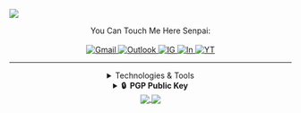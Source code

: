 <!-- <img src="https://github.com/JayaByu/JayaByu/blob/main/86514767-12%E6%9C%88%E3%81%AE%E3%82%AF%E3%83%AA%E3%82%B9%E3%83%9E%E3%82%B9.gif" height="555vh" width="10000vw"> -->

![](https://cardivo.vercel.app/api?name=Jayawardhana%20Bayu&description=Cyber%20Security%20Enthusiast,%20Linux%20Enthusiast&image=https://avatars.githubusercontent.com/u/70298586?s=400&u=4e9e2af28307a849c45789465bb36c6ec69461e9&v=4&backgroundColor=%23393E46&pattern=leaf&colorPattern=%23595260&fontColor=%23DDDD&opacity=0.3&github=JayaByu)

<!-- # Yokoso, Minna-san <img src="https://github.com/JayaByu/JayaByu/blob/main/kawai.gif" width="30px"> -->
<!-- 
# Touch Me S-E-N-P-A-I !! <img src="https://github.com/JayaByu/JayaByu/blob/main/touchem.gif" wdith="60px" height="60px"> -->
<div align="center">
   You Can Touch Me Here Senpai: <br><br>
   <a href="mailto:jayawardhanabayu@gmail.com">
      <img src="https://img.shields.io/badge/Gmail-D14836?style=for-the-badge&logo=gmail&logoColor=white" alt="Gmail">
   </a>
   <a href="mailto:jayawardhana.ekaputra@binus.ac.id">
      <img src="https://img.shields.io/badge/Microsoft_Outlook-0078D4?style=for-the-badge&logo=microsoft-outlook&logoColor=white" alt="Outlook">
   </a>
   <a href="https://www.instagram.com/jybyu._.8/">
      <img src="https://img.shields.io/badge/Instagram-E4405F?style=for-the-badge&logo=instagram&logoColor=white" alt="IG">
   </a>
   <a href="https://www.linkedin.com/in/bayu-kun-35ab75187/">
      <img src="https://img.shields.io/badge/LinkedIn-0077B5?style=for-the-badge&logo=linkedin&logoColor=white" alt="In">
   </a>
   <a href="https://www.youtube.com/channel/UCGHHHV_0Ln6dsoUHHOp1mQg">
      <img src="https://img.shields.io/badge/YouTube-FF0000?style=for-the-badge&logo=youtube&logoColor=white" alt="YT">
    </a>

---
     
<details>
   <summary>Technologies & Tools</summary>
     <br>
    <img src="https://img.shields.io/badge/Arch_Linux-1793D1?style=for-the-badge&logo=arch-linux&logoColor=white" alt="">
    <img src="https://img.shields.io/badge/VIM-%2311AB00.svg?&style=for-the-badge&logo=vim&logoColor=white" alt="">
    <img src="https://img.shields.io/badge/Arduino-00979D?style=for-the-badge&logo=Arduino&logoColor=white" alt="">
    <img src="https://img.shields.io/badge/Kali_Linux-557C94?style=for-the-badge&logo=kali-linux&logoColor=white" alt="">
    <img src="https://img.shields.io/badge/oh_my_zsh-1A2C34?style=for-the-badge&logo=ohmyzsh&logoColor=white">
</details>
   <details>
   <summary><b>🔒&nbsp;&nbsp;PGP&nbsp;Public&nbsp;Key</b></summary>
  <br/>

```
-----BEGIN PGP PUBLIC KEY BLOCK-----

mQENBGFMr8UBCAC3itUUYxNVmMVb6ahFqGIgi5qattSEFTzdSFcsmc6a42OquvWF
dL2NgtOLDQNP8VuQjPL/20AKBq3DhOL5OeFK06EqHhzuLtE89RLsGfL/jPnUca9S
vbjgHaxoufMMH8+kw1Boq1EY1aPzuRo3HyjTvVQMcTTAFT64X9reeYeAMq1XZagn
weAP5fqyPlplpI9OwMDC9o5dl2PWjbykbZFVv+LlcivXFZ0Z9xXe8jqaYWu89e1v
Qsl9wFpAGH9MB55DQNVZFbCSMmBtH689QUUlzZETST30OYrvc5OdiZB0S0bJhIze
PN1JgrJqiHgFey+FLUqnnGiOgCfl5TZX9lFrABEBAAG0FG5la29jeWJlcjNAZ21h
aWwuY29tiQEcBBABAgAGBQJhTK/FAAoJEGQl5DNl5EvKMH8IAINGeES6UEPk4hdf
ogCCfNHRIV10VhGwkC2v1ccExp7lV5u+1Wc3MkgF8oejLW7CrjqanqAKkE0j2WQ8
ml7OGVgh2sg8TLSRDluvpy9ZbriNcAmoUY7EXaYOWWSNwEsrdW4Ux0Ush6TMzzq/
l73NVURa3aEMVihwzva3T+9kmb4VqywyquarOaackuCmELt8vNNChOcmq1bFcwvm
EkYBps9TR62pST8CWeeMl6HleWjVa/eLwVKmOPnLVCL++gBLaF3qIJtGBP4XuZBU
g47iKIjrfOznrhpffxbKkp8zBgEdTIOrHJAx/25Ihbe5C+nVFynMRfKiIQ39cJSz
bXBqlaU=
=OJOl
   
-----END PGP PUBLIC KEY BLOCK-----
```
</details>
</div>

<div align="center">
<a href="https://github.com/JayaByu">
<img align="center" src="https://github-readme-stats.vercel.app/api?username=JayaByu&layout=compact&langs_count=7&hide=html&bg_color=0D1117&text_color=c9d1d9&icon_color=ff3860&title_color=7957d5&hide_border=true"/>
<a href="https://github.com/JayaByu">
<img align="center" src="https://github-readme-stats.vercel.app/api/top-langs/?username=JayaByu&layout=compact&langs_count=7&hide=html&bg_color=0D1117&text_color=c9d1d9&icon_color=ff3860&title_color=7957d5&hide_border=true)"/>
</a>        
</div>
   
<!-- [![](https://img.shields.io/badge/Gmail-D14836?style=for-the-badge&logo=gmail&logoColor=white)](mailto:jayawardhanabayu@gmail.com) [![](https://img.shields.io/badge/Microsoft_Outlook-0078D4?style=for-the-badge&logo=microsoft-outlook&logoColor=white)](mailto:jayawardhana.ekaputra@binus.ac.id) [![](https://img.shields.io/badge/Instagram-E4405F?style=for-the-badge&logo=instagram&logoColor=white)](https://www.instagram.com/jybyu._.8/) [![](https://img.shields.io/badge/LinkedIn-0077B5?style=for-the-badge&logo=linkedin&logoColor=white)](https://www.linkedin.com/in/bayu-kun-35ab75187/) [![](https://img.shields.io/badge/YouTube-FF0000?style=for-the-badge&logo=youtube&logoColor=white)](https://www.youtube.com/channel/UCGHHHV_0Ln6dsoUHHOp1mQg)
# -->



<!-- ### 🛠️ Technologies & Tools
![](https://img.shields.io/badge/Arch_Linux-1793D1?style=for-the-badge&logo=arch-linux&logoColor=white) ![](https://img.shields.io/badge/VIM-%2311AB00.svg?&style=for-the-badge&logo=vim&logoColor=white) ![](https://img.shields.io/badge/Arduino-00979D?style=for-the-badge&logo=Arduino&logoColor=white) ![](https://img.shields.io/badge/Kali_Linux-557C94?style=for-the-badge&logo=kali-linux&logoColor=white)  -->
<!-- ### 📝 Blog & Writting
Apart from coding, I also maintain a blog - you can find my articles on my website at https://blog.tegalsec.org/ -->
<!-- ### 📈 Github Stats -->

 
